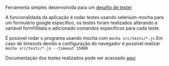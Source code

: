 Ferramenta simples desenvolvida para um [desafio de tester](https://github.com/SGE-Tecnologia/desafio-tester-junior/)

A funcionalidada da aplicação é rodar testes usando selenium-mocha para um formulário google específico, os testes foram realizados alterando a variável formfilldata e adicionado comandos específicos para cada teste.

É possível rodar o programa usando mocha com `mocha src/tests/*.js`
Em caso de timeouts devido a configuração do navegador é possível realizar `mocha src/tests/*.js --timeout 15000`


Documentação dos testes realizados pode ser acessado [aqui](https://docs.google.com/document/d/1x0WuwtiojKe1zrddxSsqp03CiJoug9Tx/edit?usp=sharing&ouid=115410618476853932718&rtpof=true&sd=true)